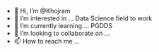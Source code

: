 - 👋 Hi, I’m @Khojram
- 👀 I’m interested in ... Data Science field to work
- 🌱 I’m currently learning ... PGDDS
- 💞️ I’m looking to collaborate on ...
- 📫 How to reach me ...

<!---
Khojram/Khojram is a ✨ special ✨ repository because its `README.md` (this file) appears on your GitHub profile.
You can click the Preview link to take a look at your changes.
--->
